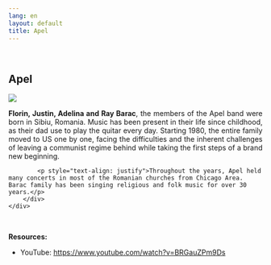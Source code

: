 ```yaml
---
lang: en
layout: default
title: Apel
---
```


<br>
<div class="container">
    <h2>Apel</h2>
    <div class="row">
        <div class="col-sm-5">
            <img class="img img-responsive" src="{{ site.baseurl }}/img/music/apel.png" />
        </div> 
        <div class="col-sm-4">
            <p style="text-align: justify"><strong>Florin, Justin, Adelina and Ray Barac</strong>, the members of the Apel band were born in Sibiu, Romania. Music has been present in their life since childhood, as their dad use to play the quitar every day. Starting 1980, the entire family moved to US one by one, facing the difficulties and the inherent challenges of leaving a communist regime behind while taking the first steps of a brand new beginning.</p>
            
            <p style="text-align: justify">Throughout the years, Apel held many concerts in most of the Romanian churches from Chicago Area. Barac family has been singing religious and folk music for over 30 years.</p>
        </div>
    </div> 
</div>
<br>
<div class="container">
    <div class="row">
        <div class="col-sm-12">
            <p>
                <strong>Resources:</strong>
                <ul>
                    <li>YouTube: <a href="https://www.youtube.com/watch?v=BRGauZPm9Ds">https://www.youtube.com/watch?v=BRGauZPm9Ds</a></li>
                </ul>
             </p>
        </div>
    </div>
</div>
<br>
<br>